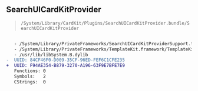 ## SearchUICardKitProvider

> `/System/Library/CardKit/Plugins/SearchUICardKitProvider.bundle/SearchUICardKitProvider`

```diff

   - /System/Library/PrivateFrameworks/SearchUICardKitProviderSupport.framework/SearchUICardKitProviderSupport
   - /System/Library/PrivateFrameworks/TemplateKit.framework/TemplateKit
   - /usr/lib/libSystem.B.dylib
-  UUID: 84CF46F0-D009-35CF-96ED-FEF6C1CFE235
+  UUID: F94AE354-B879-3270-A196-63F9E7BFE7E9
   Functions: 0
   Symbols:   2
   CStrings:  0

```
